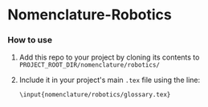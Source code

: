 # Nomenclature-Robotics

### How to use

1. Add this repo to your project by cloning its contents to `PROJECT_ROOT_DIR/nomenclature/robotics/`
2. Include it in your project's main `.tex` file using the line:

    ```
    \input{nomenclature/robotics/glossary.tex}
    ```
